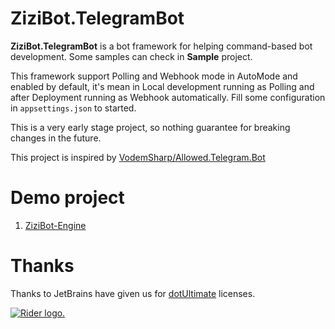 ﻿# ZiziBot.TelegramBot

**ZiziBot.TelegramBot** is a bot framework for helping command-based bot development. Some samples can check in **Sample** project.

This framework support Polling and Webhook mode in AutoMode and enabled by default, it's mean in Local development running as Polling and after Deployment running as Webhook automatically. Fill some configuration in `appsettings.json` to started.

This is a very early stage project, so nothing guarantee for breaking changes in the future.

This project is inspired by [VodemSharp/Allowed.Telegram.Bot](https://github.com/VodemSharp/Allowed.Telegram.Bot)

# Demo project

1. [ZiziBot-Engine](https://github.com/azhe403/ZiziBot-Engine)

# Thanks

Thanks to JetBrains have given us for
<a href="https://www.jetbrains.com/?from=zizibot" target="_blank">dotUltimate</a> licenses.

<a href="https://www.jetbrains.com/?from=zizibot" target="_blank">
    <img src="https://resources.jetbrains.com/storage/products/company/brand/logos/jb_beam.svg" alt="Rider logo.">
</a>
